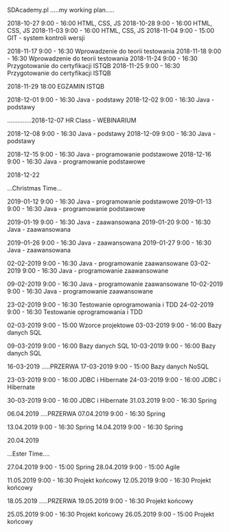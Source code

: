 SDAcademy.pl .....my working plan.....

2018-10-27   9:00 - 16:00    HTML, CSS, JS
2018-10-28   9:00 - 16:00    HTML, CSS, JS
2018-11-03   9:00 - 16:00    HTML, CSS, JS
2018-11-04   9:00 - 15:00    GIT - system kontroli wersji



2018-11-17   9:00 - 16:30    Wprowadzenie do teorii testowania
2018-11-18   9:00 - 16:30    Wprowadzenie do teorii testowania
2018-11-24   9:00 - 16:30    Przygotowanie do certyfikacji ISTQB
2018-11-25   9:00 - 16:30    Przygotowanie do certyfikacji ISTQB

2018-11-29   18:00     EGZAMIN ISTQB



2018-12-01   9:00 - 16:30    Java - podstawy
2018-12-02   9:00 - 16:30    Java - podstawy

..............2018-12-07       HR Class - WEBINARIUM

2018-12-08   9:00 - 16:30    Java - podstawy
2018-12-09   9:00 - 16:30    Java - podstawy

2018-12-15   9:00 - 16:30    Java - programowanie podstawowe
2018-12-16   9:00 - 16:30    Java - programowanie podstawowe

2018-12-22


...Christmas Time...


2019-01-12   9:00 - 16:30    Java - programowanie podstawowe
2019-01-13   9:00 - 16:30    Java - programowanie podstawowe

2019-01-19   9:00 - 16:30    Java - zaawansowana
2019-01-20   9:00 - 16:30    Java - zaawansowana

2019-01-26   9:00 - 16:30    Java - zaawansowana
2019-01-27   9:00 - 16:30    Java - zaawansowana

02-02-2019   9:00 - 16:30    Java - programowanie zaawansowane
03-02-2019   9:00 - 16:30    Java - programowanie zaawansowane

09-02-2019   9:00 - 16:30    Java - programowanie zaawansowane
10-02-2019   9:00 - 16:30    Java - programowanie zaawansowane



23-02-2019   9:00 - 16:30    Testowanie oprogramowania i TDD
24-02-2019   9:00 - 16:30    Testowanie oprogramowania i TDD

02-03-2019   9:00 - 15:00    Wzorce projektowe
03-03-2019   9:00 - 16:00    Bazy danych SQL

09-03-2019   9:00 - 16:00    Bazy danych SQL
10-03-2019   9:00 - 16:00    Bazy danych SQL

16-03-2019   .....PRZERWA
17-03-2019   9:00 - 15:00    Bazy danych NoSQL

23-03-2019   9:00 - 16:00    JDBC i Hibernate
24-03-2019   9:00 - 16:00    JDBC i Hibernate

30-03-2019   9:00 - 16:00    JDBC i Hibernate
31.03.2019   9:00 - 16:30    Spring

06.04.2019   ....PRZERWA
07.04.2019   9:00 - 16:30    Spring

13.04.2019   9:00 - 16:30    Spring
14.04.2019   9:00 - 16:30    Spring

20.04.2019


...Ester Time....


27.04.2019   9:00 - 15:00    Spring
28.04.2019   9:00 - 15:00    Agile


11.05.2019   9:00 - 16:30    Projekt końcowy
12.05.2019   9:00 - 16:30    Projekt końcowy

18.05.2019   .....PRZERWA
19.05.2019   9:00 - 16:30    Projekt końcowy

25.05.2019   9:00 - 16:30    Projekt końcowy
26.05.2019   9:00 - 15:00    Projekt końcowy
